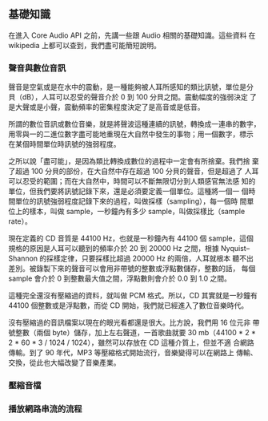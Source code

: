 基礎知識
--------

在進入 Core Audio API 之前，先講一些跟 Audio 相關的基礎知識。這些資料
在 wikipedia 上都可以查到，我們盡可能簡短說明。

### 聲音與數位音訊

聲音是空氣或是在水中的震動，是一種能夠被人耳所感知的類比訊號，單位是分
貝（dB），人耳可以忍受的聲音介於 0 到 100 分貝之間。震動幅度的強弱決定
了是大聲或是小聲，震動頻率的密集程度決定了是高音或是低音。

所謂的數位音訊或數位音樂，就是將聲波這種連續的訊號，轉換成一連串的數字，
用零與一的二進位數字盡可能地重現在大自然中發生的事物；用一個數字，標示
在某個時間單位時訊號的強弱程度。

之所以說「盡可能」，是因為類比轉換成數位的過程中一定會有所捨棄。我們捨
棄了超過 100 分貝的部份，在大自然中存在超過 100 分貝的聲音，但是超過了
人耳可以忍受的範圍；而在大自然中，時間可以不斷無限切分到人類感官無法感
知的單位，但我們要將訊號記錄下來，還是必須要定義一個單位。這種將一個一
個時間單位的訊號強弱程度記錄下來的過程，叫做採樣（sampling），每一個時
間單位上的樣本，叫做 sample，一秒鐘內有多少 sample，叫做採樣比（sample
rate）。

現在定義的 CD 音質是 44100 Hz，也就是一秒鐘內有 44100 個 sample，這個
規格的原因是人耳可以聽到的頻率介於 20 到 20000 Hz 之間，根據
Nyquist–Shannon 的採樣定律，只要採樣比超過 20000 Hz 的兩倍，人耳就根本
聽不出差別。被錄製下來的聲音可以會用非帶號的整數或浮點數儲存，整數的話，
每個 sample 會介於 0 到整數最大值之間，浮點數則會介於 0.0 到 1.0 之間。

這種完全還沒有壓縮過的資料，就叫做 PCM 格式。所以，CD 其實就是一秒鐘有
44100 個整數或是浮點數，而從 CD 開始，我們就已經進入了數位音樂時代。

沒有壓縮過的音訊檔案以現在的眼光看都還是很大。比方說，我們用 16 位元非
帶號整數（兩個 byte）儲存，加上左右聲道，一首歌曲就要 30 mb（44100 *
2 * 2 * 60 * 3 / 1024 / 1024），雖然可以存放在 CD 這種介質上，但並不適
合網路傳輸。到了 90 年代，MP3 等壓縮格式開始流行，音樂變得可以在網路上
傳輸、交換，從此也大幅改變了音樂產業。

### 壓縮音檔

### 播放網路串流的流程
